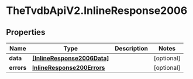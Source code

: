# TheTvdbApiV2.InlineResponse2006

## Properties
Name | Type | Description | Notes
------------ | ------------- | ------------- | -------------
**data** | [**[InlineResponse2006Data]**](InlineResponse2006Data.md) |  | [optional] 
**errors** | [**InlineResponse200Errors**](InlineResponse200Errors.md) |  | [optional] 


